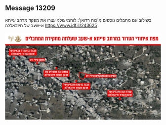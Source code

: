 ## Message 13209

בשילוב עם מחבלים נוספים מ'כוח רדואן':
לוחמי גולני עצרו את מפקד מרחב עייתא א-שעב של חיזבאללה
https://www.idf.il/243625

![Photo](13209/13209_photo.jpg)

